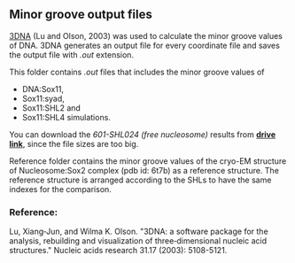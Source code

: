 ## Minor groove output files

[3DNA](https://x3dna.org/) (Lu and Olson, 2003) was used to calculate the minor groove values of DNA. 3DNA generates an output file for every coordinate file and saves the output file with _.out_ extension.

This folder contains _.out_ files that includes the minor groove values of 

- DNA:Sox11, 
- Sox11:syad, 
- Sox11:SHL2 and 
- Sox11:SHL4 simulations. 

You can download the _601-SHL024 (free nucleosome)_ results from **[drive link](https://drive.google.com/drive/u/0/folders/1canqSOeYk0DvIXGPGSaQWv3pSQD0MveV)**, since the file sizes are too big.

Reference folder contains the minor groove values of the cryo-EM structure of Nucleosome:Sox2 complex (pdb id: 6t7b) as a reference structure. The reference structure is arranged according to the SHLs to have the same indexes for the comparison. 

### Reference:
Lu, Xiang‐Jun, and Wilma K. Olson. "3DNA: a software package for the analysis, rebuilding and visualization of three‐dimensional nucleic acid structures." Nucleic acids research 31.17 (2003): 5108-5121.
